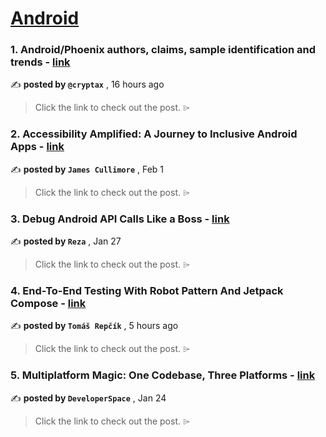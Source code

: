 
<h1><a href=https://medium.com/tag/android/recommended target="_blank" rel="noopener noreferrer">Android</a></h1>
<h3>1. Android/Phoenix authors, claims, sample identification and trends - <a href=https://medium.com/@cryptax/android-phoenix-authors-claims-sample-identification-and-trends-f199cbc9901d?source=tag_recommended_feed---------0-84----------android----------083e4170_e183_4d9d_a2ca_0c4a9e07a5a7------- target="_blank" rel="noopener noreferrer">link</a></h3>

✍️ **posted by `@cryptax`** <date> , 16 hours ago</date>

<blockquote>Click the link to check out the post. ⌲</blockquote>

<h3>2. Accessibility Amplified: A Journey to Inclusive Android Apps - <a href=https://medium.com/gitconnected/accessibility-amplified-a-journey-to-inclusive-android-apps-120d86b56f56?source=tag_recommended_feed---------1-107----------android----------083e4170_e183_4d9d_a2ca_0c4a9e07a5a7------- target="_blank" rel="noopener noreferrer">link</a></h3>

✍️ **posted by `James Cullimore`** <date> , Feb 1</date>

<blockquote>Click the link to check out the post. ⌲</blockquote>

<h3>3. Debug Android API Calls Like a Boss - <a href=https://medium.com/proandroiddev/debug-like-a-boss-cracking-the-code-of-android-api-calls-f804be039c5a?source=tag_recommended_feed---------2-85----------android----------083e4170_e183_4d9d_a2ca_0c4a9e07a5a7------- target="_blank" rel="noopener noreferrer">link</a></h3>

✍️ **posted by `Reza`** <date> , Jan 27</date>

<blockquote>Click the link to check out the post. ⌲</blockquote>

<h3>4. End-To-End Testing With Robot Pattern And Jetpack Compose - <a href=https://medium.com/proandroiddev/end-to-end-testing-with-robot-pattern-and-jetpack-compose-a001aeef415f?source=tag_recommended_feed---------3-84----------android----------083e4170_e183_4d9d_a2ca_0c4a9e07a5a7------- target="_blank" rel="noopener noreferrer">link</a></h3>

✍️ **posted by `Tomáš Repčík`** <date> , 5 hours ago</date>

<blockquote>Click the link to check out the post. ⌲</blockquote>

<h3>5. Multiplatform Magic: One Codebase, Three Platforms - <a href=https://medium.com/proandroiddev/exploring-firebase-authentication-in-compose-multiplatform-8a662a30ec8e?source=tag_recommended_feed---------4-107----------android----------083e4170_e183_4d9d_a2ca_0c4a9e07a5a7------- target="_blank" rel="noopener noreferrer">link</a></h3>

✍️ **posted by `DeveloperSpace`** <date> , Jan 24</date>

<blockquote>Click the link to check out the post. ⌲</blockquote>

